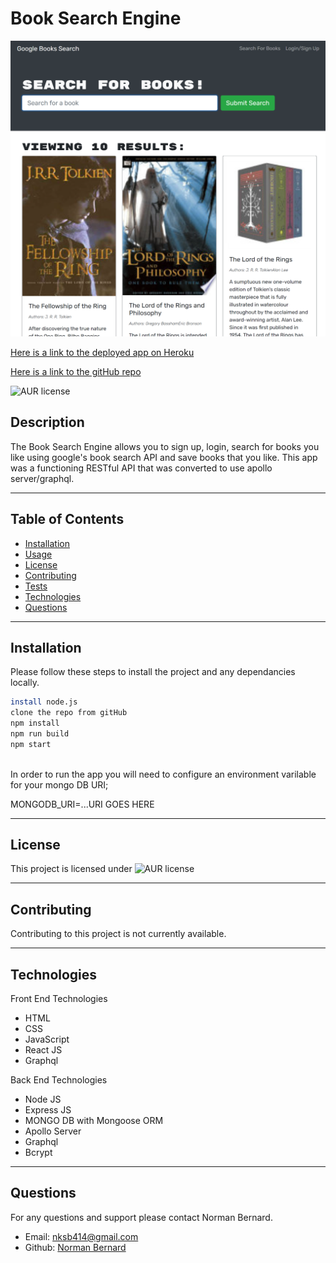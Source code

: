 # Book Search Engine
   
![Book Search Engine](https://github.com/Normksb/Book-Search-Engine/blob/main/screenshot.png)
  
[Here is a link to the deployed app on Heroku](https://nk-book-search-engine.herokuapp.com/)

[Here is a link to the gitHub repo](https://github.com/Normksb/Book-Search-Engine)  

![AUR license](https://img.shields.io/static/v1?label=License&message=MIT&color=blue)

## Description
The Book Search Engine allows you to sign up, login, search for books you like using google's book search API and save books that you like. This app was a functioning RESTful API that was converted to use apollo server/graphql.


---
## Table of Contents

- [Installation](#installation)
- [Usage](#usage)
- [License](#license)
- [Contributing](#contributing)
- [Tests](#tests)
- [Technologies](#technologies)
- [Questions](#questions)

---
## Installation  
  
Please follow these steps to install the project and any dependancies locally.

```bash
install node.js
clone the repo from gitHub
npm install
npm run build
npm start
 
```

In order to run the app you will need to configure an environment varilable for your mongo DB URI;

MONGODB_URI=...URI GOES HERE


---
## License

This project is licensed under ![AUR license](https://img.shields.io/static/v1?label=License&message=MIT&color=blue)

---
## Contributing

Contributing to this project is not currently available.


---

## Technologies

Front End Technologies
- HTML
- CSS
- JavaScript
- React JS
- Graphql

Back End Technologies
- Node JS
- Express JS
- MONGO DB with Mongoose ORM
- Apollo Server
- Graphql
- Bcrypt


---

## Questions

For any questions and support please contact Norman Bernard.  
- Email: nksb414@gmail.com
- Github: [Norman Bernard](https://github.com/Normksb)